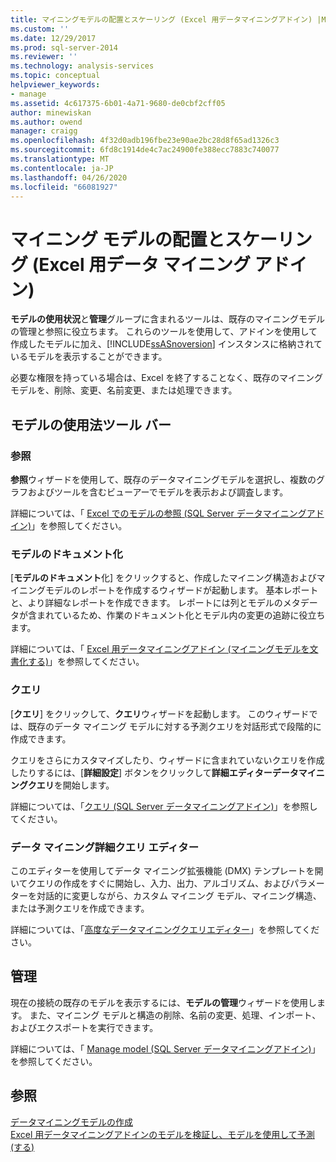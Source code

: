 ```yaml
---
title: マイニングモデルの配置とスケーリング (Excel 用データマイニングアドイン) |Microsoft Docs
ms.custom: ''
ms.date: 12/29/2017
ms.prod: sql-server-2014
ms.reviewer: ''
ms.technology: analysis-services
ms.topic: conceptual
helpviewer_keywords:
- manage
ms.assetid: 4c617375-6b01-4a71-9680-de0cbf2cff05
author: minewiskan
ms.author: owend
manager: craigg
ms.openlocfilehash: 4f32d0adb196fbe23e90ae2bc28d8f65ad1326c3
ms.sourcegitcommit: 6fd8c1914de4c7ac24900fe388ecc7883c740077
ms.translationtype: MT
ms.contentlocale: ja-JP
ms.lasthandoff: 04/26/2020
ms.locfileid: "66081927"
---
```

# <a name="deploying-and-scaling-mining-models-data-mining-add-ins-for-excel"></a>マイニング モデルの配置とスケーリング (Excel 用データ マイニング アドイン)
  **モデルの使用状況**と**管理**グループに含まれるツールは、既存のマイニングモデルの管理と参照に役立ちます。 これらのツールを使用して、アドインを使用して作成したモデルに加え、[!INCLUDE[ssASnoversion](../includes/ssasnoversion-md.md)] インスタンスに格納されているモデルを表示することができます。  
  
 必要な権限を持っている場合は、Excel を終了することなく、既存のマイニング モデルを、削除、変更、名前変更、または処理できます。  
  
## <a name="model-usage-toolbar"></a>モデルの使用法ツール バー  
  
### <a name="browse"></a>参照  
 **参照**ウィザードを使用して、既存のデータマイニングモデルを選択し、複数のグラフおよびツールを含むビューアーでモデルを表示および調査します。  
  
 詳細については、「 [Excel でのモデルの参照 &#40;SQL Server データマイニングアドイン&#41;](browsing-models-in-excel-sql-server-data-mining-add-ins.md)」を参照してください。  
  
### <a name="document-model"></a>モデルのドキュメント化  
 [**モデルのドキュメント**化] をクリックすると、作成したマイニング構造およびマイニングモデルのレポートを作成するウィザードが起動します。 基本レポートと、より詳細なレポートを作成できます。 レポートには列とモデルのメタデータが含まれているため、作業のドキュメント化とモデル内の変更の追跡に役立ちます。  
  
 詳細については、「 [Excel 用データマイニングアドイン &#40;マイニングモデルを文書化する&#41;](documenting-mining-models-data-mining-add-ins-for-excel.md)」を参照してください。  
  
### <a name="query"></a>クエリ  
 [**クエリ**] をクリックして、**クエリ**ウィザードを起動します。 このウィザードでは、既存のデータ マイニング モデルに対する予測クエリを対話形式で段階的に作成できます。  
  
 クエリをさらにカスタマイズしたり、ウィザードに含まれていないクエリを作成したりするには、[**詳細設定**] ボタンをクリックして**詳細エディターデータマイニングクエリ**を開始します。  
  
 詳細については、「[クエリ &#40;SQL Server データマイニングアドイン&#41;](query-sql-server-data-mining-add-ins.md)」を参照してください。  
  
### <a name="data-mining-advanced-query-editor"></a>データ マイニング詳細クエリ エディター  
 このエディターを使用してデータ マイニング拡張機能 (DMX) テンプレートを開いてクエリの作成をすぐに開始し、入力、出力、アルゴリズム、およびパラメーターを対話的に変更しながら、カスタム マイニング モデル、マイニング構造、または予測クエリを作成できます。  
  
 詳細については、「[高度なデータマイニングクエリエディター](advanced-data-mining-query-editor.md)」を参照してください。  
  
## <a name="management"></a>管理  
 現在の接続の既存のモデルを表示するには、**モデルの管理**ウィザードを使用します。 また、マイニング モデルと構造の削除、名前の変更、処理、インポート、およびエクスポートを実行できます。  
  
 詳細については、「 [Manage model &#40;SQL Server データマイニングアドイン&#41;](manage-models-sql-server-data-mining-add-ins.md)」を参照してください。  
  
## <a name="see-also"></a>参照  
 [データマイニングモデルの作成](creating-a-data-mining-model.md)   
 [Excel 用データマイニングアドインのモデルを検証し、モデルを使用して予測 &#40;する&#41;](validating-models-and-using-models-for-prediction-data-mining-add-ins-for-excel.md)  
  
  
